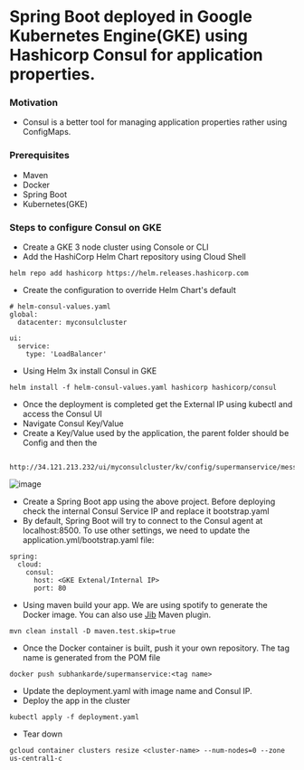 # Spring Boot deployed in Google Kubernetes Engine(GKE)  using Hashicorp Consul for application properties.

### Motivation
- Consul is a better tool for managing application properties rather using ConfigMaps.

### Prerequisites
- Maven
- Docker
- Spring Boot
- Kubernetes(GKE)

### Steps to configure Consul on GKE

- Create a GKE 3 node cluster using Console or CLI
- Add the HashiCorp Helm Chart repository using Cloud Shell
```
helm repo add hashicorp https://helm.releases.hashicorp.com
```
- Create the configuration to override Helm Chart's default
```
# helm-consul-values.yaml
global:
  datacenter: myconsulcluster

ui:
  service:
    type: 'LoadBalancer'

```
- Using Helm 3x install Consul in GKE
```
helm install -f helm-consul-values.yaml hashicorp hashicorp/consul
```
- Once the deployment is completed get the External IP using kubectl and access the Consul UI
- Navigate Consul Key/Value
- Create a Key/Value used by the application, the parent folder should be Config and then the <Service Name>
```
  http://34.121.213.232/ui/myconsulcluster/kv/config/supermanservice/message.greetings/edit
```
![image](https://user-images.githubusercontent.com/14083152/111217260-c66f0b00-85ab-11eb-8f56-2e8ed6a442d3.png)


- Create a Spring Boot app using the above project. Before deploying check the internal Consul Service IP and replace it bootstrap.yaml
- By default, Spring Boot will try to connect to the Consul agent at localhost:8500. To use other settings, we need to update the application.yml/bootstrap.yaml file:
```
spring:
  cloud:
    consul:
      host: <GKE Extenal/Internal IP>
      port: 80
```      
- Using maven build your app. We are using spotify to generate the Docker image. You can also use [Jib](https://cloud.google.com/blog/products/application-development/introducing-jib-build-java-docker-images-better) Maven plugin.
```
mvn clean install -D maven.test.skip=true 
```
- Once the Docker container is built, push it your own repository. The tag name is generated from the POM file
```
docker push subhankarde/supermanservice:<tag name>
```
- Update the deployment.yaml with image name and Consul IP.
- Deploy the app in the cluster
```
kubectl apply -f deployment.yaml
```
- Tear down
```
gcloud container clusters resize <cluster-name> --num-nodes=0 --zone us-central1-c
```
